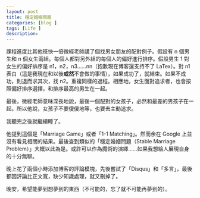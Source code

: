 ```yaml
---
layout: post
title: 穩定婚姻問題
categories: [blog ]
tags: [Life ]
description:
---
```


課程進度比其他班快一倍微經老師講了個找男女朋友的配對例子。假設有 n 個男生和 n 個女生兩組。每個人都對另外組的每個人的偏好進行排序。假設男生 1 對女生的偏好排序是 n1，n2，n3……nn（抱歉現在博客還支持不了 LaTex）。對 n1 表白（這是我現在和以後**或然**不會做的事情），如果成功了，就結束。如果不成功，則退而求其次，找 n2。重複同樣的過程。相應地，女生面對追求者，也會按照偏好排序選擇，和排序最高的男生在一起。

最後，微經老師意味深長地說，最後一個配對的女孩子，必然和最差的男孩子在一起。所以他說，女孩子不要傻傻地等，也要去主動追求。

我聽完之後就繼續睡了。

他提到這個是「Marriage Game」或者「1-1 Matching」。然而余在 Google 上並沒有看見相關的結果。最後查到類似的「穩定婚姻問題（Stable Marriage Problem）」大概以此為是。或許可以作為魔術的演繹……如果我想給人展現自身的十分無聊。

晚上花了兩個小時添加博客的評論模塊，先後嘗試了「Disqus」和「多言」，最後都因評論比正文寬，缺少知識處理，就又刪掉了。

晚安，希望能夢到想夢到的東西（不可能的，忘了就不可能再夢到的）。
